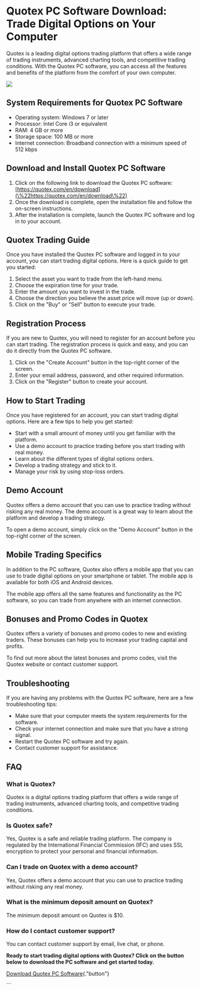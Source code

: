 # Quotex PC Software Download: Trade Digital Options on Your Computer

Quotex is a leading digital options trading platform that offers a wide
range of trading instruments, advanced charting tools, and competitive
trading conditions. With the Quotex PC software, you can access all the
features and benefits of the platform from the comfort of your own
computer.

[![](https://static.quotex.io/files/5_en/300_250.jpg)](https://traff.sbs/brokerqxsignupf)

## System Requirements for Quotex PC Software

-   Operating system: Windows 7 or later
-   Processor: Intel Core i3 or equivalent
-   RAM: 4 GB or more
-   Storage space: 100 MB or more
-   Internet connection: Broadband connection with a minimum speed of
    512 kbps

## Download and Install Quotex PC Software

1.  Click on the following link to download the Quotex PC software:
    [https://quotex.com/en/download](\%22https://quotex.com/en/download\%22)
2.  Once the download is complete, open the installation file and follow
    the on-screen instructions.
3.  After the installation is complete, launch the Quotex PC software
    and log in to your account.

## Quotex Trading Guide

Once you have installed the Quotex PC software and logged in to your
account, you can start trading digital options. Here is a quick guide to
get you started:

1.  Select the asset you want to trade from the left-hand menu.
2.  Choose the expiration time for your trade.
3.  Enter the amount you want to invest in the trade.
4.  Choose the direction you believe the asset price will move (up or
    down).
5.  Click on the "Buy" or "Sell" button to execute your
    trade.

## Registration Process

If you are new to Quotex, you will need to register for an account
before you can start trading. The registration process is quick and
easy, and you can do it directly from the Quotex PC software.

1.  Click on the "Create Account" button in the top-right corner
    of the screen.
2.  Enter your email address, password, and other required information.
3.  Click on the "Register" button to create your account.

## How to Start Trading

Once you have registered for an account, you can start trading digital
options. Here are a few tips to help you get started:

-   Start with a small amount of money until you get familiar with the
    platform.
-   Use a demo account to practice trading before you start trading with
    real money.
-   Learn about the different types of digital options orders.
-   Develop a trading strategy and stick to it.
-   Manage your risk by using stop-loss orders.

## Demo Account

Quotex offers a demo account that you can use to practice trading
without risking any real money. The demo account is a great way to learn
about the platform and develop a trading strategy.

To open a demo account, simply click on the "Demo Account" button
in the top-right corner of the screen.

## Mobile Trading Specifics

In addition to the PC software, Quotex also offers a mobile app that you
can use to trade digital options on your smartphone or tablet. The
mobile app is available for both iOS and Android devices.

The mobile app offers all the same features and functionality as the PC
software, so you can trade from anywhere with an internet connection.

## Bonuses and Promo Codes in Quotex

Quotex offers a variety of bonuses and promo codes to new and existing
traders. These bonuses can help you to increase your trading capital and
profits.

To find out more about the latest bonuses and promo codes, visit the
Quotex website or contact customer support.

## Troubleshooting

If you are having any problems with the Quotex PC software, here are a
few troubleshooting tips:

-   Make sure that your computer meets the system requirements for the
    software.
-   Check your internet connection and make sure that you have a strong
    signal.
-   Restart the Quotex PC software and try again.
-   Contact customer support for assistance.

## FAQ

### What is Quotex?

Quotex is a digital options trading platform that offers a wide range of
trading instruments, advanced charting tools, and competitive trading
conditions.

### Is Quotex safe?

Yes, Quotex is a safe and reliable trading platform. The company is
regulated by the International Financial Commission (IFC) and uses SSL
encryption to protect your personal and financial information.

### Can I trade on Quotex with a demo account?

Yes, Quotex offers a demo account that you can use to practice trading
without risking any real money.

### What is the minimum deposit amount on Quotex?

The minimum deposit amount on Quotex is \$10.

### How do I contact customer support?

You can contact customer support by email, live chat, or phone.

**Ready to start trading digital options with Quotex? Click on the
button below to download the PC software and get started today.**

[Download Quotex PC
Software](\%22https://traff.sbs/quotexonelink\%22){."button"}

\`\`\`

